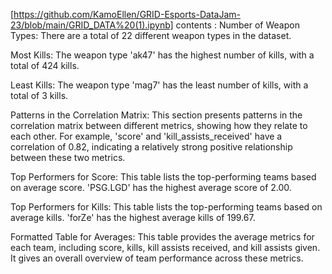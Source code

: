 [https://github.com/KamoEllen/GRID-Esports-DataJam-23/blob/main/GRID_DATA%20(1).ipynb] contents :
Number of Weapon Types: There are a total of 22 different weapon types in the dataset.

Most Kills: The weapon type 'ak47' has the highest number of kills, with a total of 424 kills.

Least Kills: The weapon type 'mag7' has the least number of kills, with a total of 3 kills.

Patterns in the Correlation Matrix: This section presents patterns in the correlation matrix between different metrics, showing how they relate to each other. For example, 'score' and 'kill_assists_received' have a correlation of 0.82, indicating a relatively strong positive relationship between these two metrics.

Top Performers for Score: This table lists the top-performing teams based on average score. 'PSG.LGD' has the highest average score of 2.00.

Top Performers for Kills: This table lists the top-performing teams based on average kills. 'forZe' has the highest average kills of 199.67.

Formatted Table for Averages: This table provides the average metrics for each team, including score, kills, kill assists received, and kill assists given. It gives an overall overview of team performance across these metrics.
